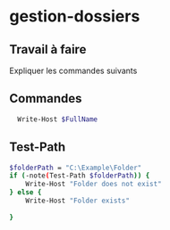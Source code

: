 # gestion-dossiers

## Travail à faire 

Expliquer les commandes suivants

## Commandes 

```bash
  Write-Host $FullName
```
## Test-Path

```bash
$folderPath = "C:\Example\Folder"
if (-note(Test-Path $folderPath)) {
    Write-Host "Folder does not exist"
} else {
    Write-Host "Folder exists"
    
}
```
